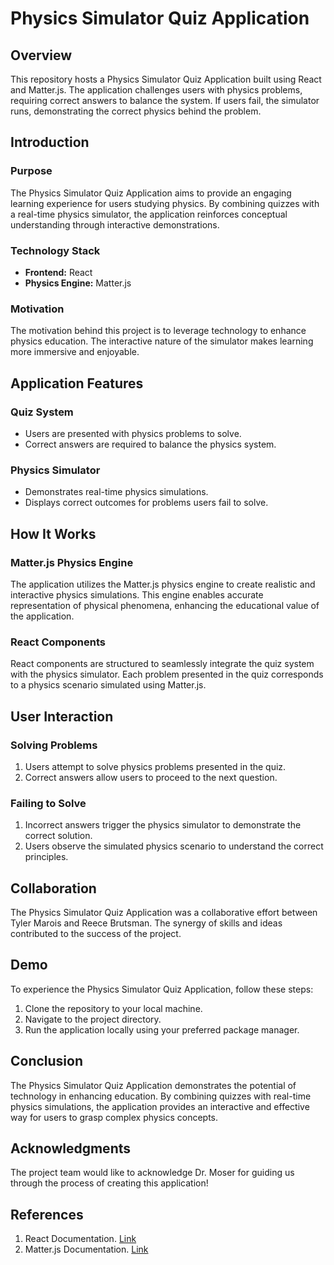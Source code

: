 # Physics Simulator Quiz Application

## Overview

This repository hosts a Physics Simulator Quiz Application built using React and Matter.js. The application challenges users with physics problems, requiring correct answers to balance the system. If users fail, the simulator runs, demonstrating the correct physics behind the problem.

## Introduction

### Purpose

The Physics Simulator Quiz Application aims to provide an engaging learning experience for users studying physics. By combining quizzes with a real-time physics simulator, the application reinforces conceptual understanding through interactive demonstrations.

### Technology Stack

- **Frontend:** React
- **Physics Engine:** Matter.js

### Motivation

The motivation behind this project is to leverage technology to enhance physics education. The interactive nature of the simulator makes learning more immersive and enjoyable.

## Application Features

### Quiz System

- Users are presented with physics problems to solve.
- Correct answers are required to balance the physics system.

### Physics Simulator

- Demonstrates real-time physics simulations.
- Displays correct outcomes for problems users fail to solve.

## How It Works

### Matter.js Physics Engine

The application utilizes the Matter.js physics engine to create realistic and interactive physics simulations. This engine enables accurate representation of physical phenomena, enhancing the educational value of the application.

### React Components

React components are structured to seamlessly integrate the quiz system with the physics simulator. Each problem presented in the quiz corresponds to a physics scenario simulated using Matter.js.

## User Interaction

### Solving Problems

1. Users attempt to solve physics problems presented in the quiz.
2. Correct answers allow users to proceed to the next question.

### Failing to Solve

1. Incorrect answers trigger the physics simulator to demonstrate the correct solution.
2. Users observe the simulated physics scenario to understand the correct principles.

## Collaboration

The Physics Simulator Quiz Application was a collaborative effort between Tyler Marois and Reece Brutsman. The synergy of skills and ideas contributed to the success of the project.

## Demo

To experience the Physics Simulator Quiz Application, follow these steps:

1. Clone the repository to your local machine.
2. Navigate to the project directory.
3. Run the application locally using your preferred package manager.

## Conclusion

The Physics Simulator Quiz Application demonstrates the potential of technology in enhancing education. By combining quizzes with real-time physics simulations, the application provides an interactive and effective way for users to grasp complex physics concepts.

## Acknowledgments

The project team would like to acknowledge Dr. Moser for guiding us through the process of creating this application!

## References

1. React Documentation. [Link](https://reactjs.org/)
2. Matter.js Documentation. [Link](https://brm.io/matter-js/)
